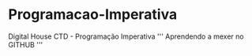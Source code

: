 # Programacao-Imperativa
Digital House CTD - Programação Imperativa
'''
Aprendendo a mexer no GITHUB
'''

